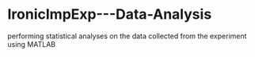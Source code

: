 # IronicImpExp---Data-Analysis
performing statistical analyses on the data collected from the experiment using MATLAB
